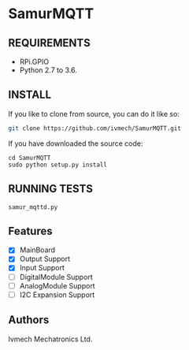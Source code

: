 # SamurMQTT

REQUIREMENTS
--------

* RPi.GPIO
* Python 2.7 to 3.6.

INSTALL
--------
If you like to clone from source, you can do it like so:

```bash
git clone https://github.com/ivmech/SamurMQTT.git
```

If you have downloaded the source code:

    cd SamurMQTT
    sudo python setup.py install

RUNNING TESTS
--------
    samur_mqttd.py

Features
--------

* [x] MainBoard
* [x] Output Support
* [x] Input Support
* [ ] DigitalModule Support
* [ ] AnalogModule Support
* [ ] I2C Expansion Support

Authors
-------

Ivmech Mechatronics Ltd.

